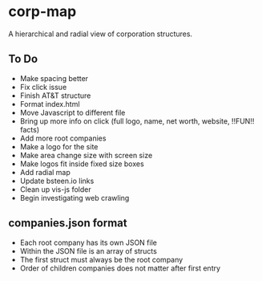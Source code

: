 # corp-map
A hierarchical and radial view of corporation structures.

## To Do
* Make spacing better
* Fix click issue
* Finish AT&T structure
* Format index.html
* Move Javascript to different file
* Bring up more info on click (full logo, name, net worth, website, !!FUN!! facts)
* Add more root companies
* Make a logo for the site
* Make area change size with screen size
* Make logos fit inside fixed size boxes
* Add radial map
* Update bsteen.io links
* Clean up vis-js folder
* Begin investigating web crawling

## companies.json format
* Each root company has its own JSON file
* Within the JSON file is an array of structs
* The first struct must always be the root company
* Order of children companies does not matter after first entry